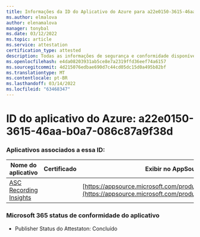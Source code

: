 ```yaml
---
title: Informações da ID do Aplicativo do Azure para a22e0150-3615-46aa-b0a7-086c87a9f38d
ms.author: elmalova
author: elenamalova
manager: tonybal
ms.date: 03/12/2022
ms.topic: article
ms.service: attestation
certification_type: attested
description: Todas as informações de segurança e conformidade disponíveis para a22e0150-3615-46aa-b0a7-086c87a9f38d.
ms.openlocfilehash: e4da08203931ab5ce8e7a2319ffd36eef74a6157
ms.sourcegitcommit: 4d215076edbae690d7c44cd05dc15d0a495b82bf
ms.translationtype: MT
ms.contentlocale: pt-BR
ms.lasthandoff: 03/14/2022
ms.locfileid: "63468347"
---
```

# <a name="azure-app-id-a22e0150-3615-46aa-b0a7-086c87a9f38d"></a>ID do aplicativo do Azure: a22e0150-3615-46aa-b0a7-086c87a9f38d


### <a name="apps-associated-with-this-id"></a>Aplicativos associados a essa ID:
| **Nome do aplicativo** | **Certificado** | **Exibir no AppSource** |
|--------------|---------------|-----------------------|
| [ASC Recording Insights](../forward/WA200000708) |  | [https://appsource.microsoft.com/product/office/WA200000708](https://appsource.microsoft.com/product/office/WA200000708) |

### <a name="microsoft-365-app-compliance-status"></a>Microsoft 365 status de conformidade do aplicativo
- Publisher Status do Attestaton: Concluído
